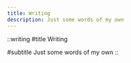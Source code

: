 ```yaml
---
title: Writing
description: Just some words of my own
---
```


::writing
#title
Writing

#subtitle
Just some words of my own
::
